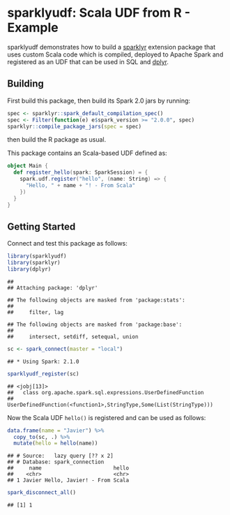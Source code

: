 sparklyudf: Scala UDF from R - Example
================

sparklyudf demonstrates how to build a [sparklyr](http://github.com/rstudio/sparklyr) extension package that uses custom Scala code which is compiled, deployed to Apache Spark and registered as an UDF that can be used in SQL and [dplyr](https://github.com/tidyverse/dplyr).

Building
--------

First build this package, then build its Spark 2.0 jars by running:

``` r
spec <- sparklyr::spark_default_compilation_spec()
spec <- Filter(function(e) e$spark_version >= "2.0.0", spec)
sparklyr::compile_package_jars(spec = spec)
```

then build the R package as usual.

This package contains an Scala-based UDF defined as:

``` scala
object Main {
  def register_hello(spark: SparkSession) = {
    spark.udf.register("hello", (name: String) => {
      "Hello, " + name + "! - From Scala"
    })
  }
}
```

Getting Started
---------------

Connect and test this package as follows:

``` r
library(sparklyudf)
library(sparklyr)
library(dplyr)
```

    ## 
    ## Attaching package: 'dplyr'

    ## The following objects are masked from 'package:stats':
    ## 
    ##     filter, lag

    ## The following objects are masked from 'package:base':
    ## 
    ##     intersect, setdiff, setequal, union

``` r
sc <- spark_connect(master = "local")
```

    ## * Using Spark: 2.1.0

``` r
sparklyudf_register(sc)
```

    ## <jobj[13]>
    ##   class org.apache.spark.sql.expressions.UserDefinedFunction
    ##   UserDefinedFunction(<function1>,StringType,Some(List(StringType)))

Now the Scala UDF `hello()` is registered and can be used as follows:

``` r
data.frame(name = "Javier") %>%
  copy_to(sc, .) %>%
  mutate(hello = hello(name))
```

    ## # Source:   lazy query [?? x 2]
    ## # Database: spark_connection
    ##     name                       hello
    ##    <chr>                       <chr>
    ## 1 Javier Hello, Javier! - From Scala

``` r
spark_disconnect_all()
```

    ## [1] 1
